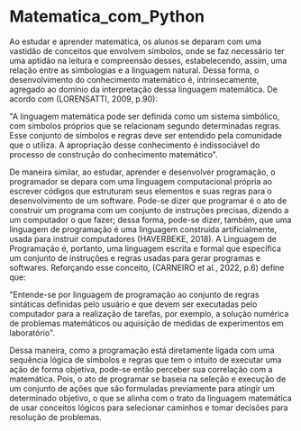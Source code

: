 # Matematica_com_Python

Ao estudar e aprender matemática, os alunos se deparam com uma vastidão de conceitos que envolvem símbolos, onde se faz necessário ter uma aptidão na leitura e compreensão desses, estabelecendo, assim, uma relação entre as simbologias e a linguagem natural. Dessa forma, o desenvolvimento do conhecimento matemático é, intrinsecamente, agregado ao domínio da interpretação dessa linguagem matemática. De acordo com (LORENSATTI, 2009, p.90):

"A linguagem matemática pode ser definida como um sistema simbólico, com símbolos próprios que se relacionam segundo determinadas regras. Esse conjunto de símbolos e regras deve ser entendido pela comunidade que o utiliza. A apropriação desse conhecimento é indissociável do processo de construção do conhecimento matemático". 

De maneira similar, ao estudar, aprender e desenvolver programação, o programador se depara com uma linguagem computacional própria ao escrever códigos que estruturam seus elementos e suas regras para o desenvolvimento de um software. Pode-se dizer que programar é o ato de construir um programa com um conjunto de instruções precisas, dizendo a um computador o que fazer; dessa forma, pode-se dizer, também, que uma linguagem de programação é uma linguagem construída artificialmente, usada para instruir computadores (HAVERBEKE, 2018). A Linguagem de Programação é, portanto, uma linguagem escrita e formal que especifica um conjunto de instruções e regras usadas para gerar programas e softwares. Reforçando esse conceito, (CARNEIRO et al., 2022, p.6) define que:

"Entende-se por linguagem de programação ao conjunto de regras sintáticas definidas pelo usuário e que devem ser executadas pelo computador para a realização de tarefas, por exemplo, a solução numérica de problemas matemáticos ou aquisição de medidas de experimentos em laboratório". 

Dessa maneira, como a programação está diretamente ligada com uma sequência lógica de símbolos e regras que tem o intuito de executar uma ação de forma objetiva, pode-se então perceber sua correlação com a matemática. Pois, o ato de programar se baseia na seleção e execução de um conjunto de ações que são formuladas previamente para atingir um determinado objetivo, o que se alinha com o trato da linguagem matemática de usar conceitos lógicos para selecionar caminhos e tomar decisões para resolução de problemas.
